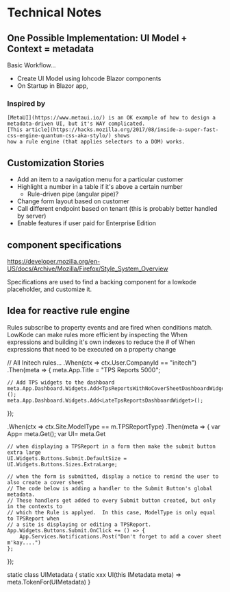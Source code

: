 ﻿# Technical Notes

## One Possible Implementation: UI Model + Context = metadata

Basic Workflow...
- Create UI Model using lohcode Blazor components
- On Startup in Blazor app, 

### Inspired by
	[MetaUI](https://www.metaui.io/) is an OK example of how to design a metadata-driven UI, but it's WAY complicated.
	[This article](https://hacks.mozilla.org/2017/08/inside-a-super-fast-css-engine-quantum-css-aka-stylo/) shows 
	how a rule engine (that applies selectors to a DOM) works.


	
## Customization Stories
- Add an item to a navigation menu for a particular customer
- Highlight a number in a table if it's above a certain number
	- Rule-driven pipe (angular pipe)?
- Change form layout based on customer
- Call different endpoint based on tenant (this is probably better handled by server)
- Enable features if user paid for Enterprise Edition


## component specifications

https://developer.mozilla.org/en-US/docs/Archive/Mozilla/Firefox/Style_System_Overview

Specifications are used to find a backing component for a lowkode placeholder, and customize it.


## Idea for reactive rule engine

Rules subscribe to property events and are fired when conditions match.
LowKode can make rules more efficient by inspecting the When expressions and 
building it's own indexes to reduce the # of When expressions that need to be 
executed on a property change


// All Initech rules...
.When(ctx => ctx.User.CompanyId == "initech")
.Then(meta => {
	meta.App.Title = "TPS Reports 5000";	

	// Add TPS widgets to the dashboard
	meta.App.Dashboard.Widgets.Add<TpsReportsWithNoCoverSheetDashboardWidget>();
	meta.App.Dashboard.Widgets.Add<LateTpsReportsDashboardWidget>();
});

.When(ctx => ctx.Site.ModelType == m.TPSReportType)
.Then(meta => {
	var App= meta.Get<App>();
	var UI= meta.Get<UI>

	// when displaying a TPSReport in a form then make the submit button extra large
	UI.Widgets.Buttons.Submit.DefaultSize = UI.Widgets.Buttons.Sizes.ExtraLarge;
		
	// when the form is submitted, display a notice to remind the user to also create a cover sheet
	// The code below is adding a handler to the Submit Button's global metadata.
	// These handlers get added to every Submit button created, but only in the contexts to 
	// which the Rule is applyed.  In this case, ModelType is only equal to TPSReport when 
	// a site is displaying or editing a TPSReport.
	App.Widgets.Buttons.Submit.OnClick += () => {
		App.Services.Notifications.Post("Don't forget to add a cover sheet m'kay....")
	};
});


static class UIMetadata {
	static xxx UI(this IMetadata meta) => meta.TokenFor(UIMetadata)
}



